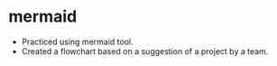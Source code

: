 # mermaid

- Practiced using mermaid tool.
- Created a flowchart based on a suggestion of a project by a team.
